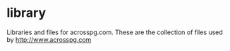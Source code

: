 # library
Libraries and files for acrosspg.com. These are the collection of files used by http://www.acrosspg.com
